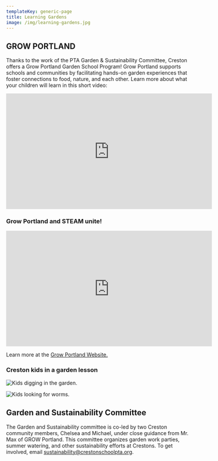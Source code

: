 ```yaml
---
templateKey: generic-page
title: Learning Gardens
image: /img/learning-gardens.jpg
---
```

## GROW PORTLAND

Thanks to the work of the PTA Garden & Sustainability Committee, Creston offers a Grow Portland Garden School Program! Grow Portland supports schools and communities by facilitating hands-on garden experiences that foster connections to food, nature, and each other. Learn more about what your children will learn in this short video:

<iframe width="560" height="315" src="https://www.youtube-nocookie.com/embed/HR0EL3FZ7tc?si=dVdFJjN0uJcg26w7" title="YouTube video player" frameborder="0" allow="accelerometer; autoplay; clipboard-write; encrypted-media; gyroscope; picture-in-picture; web-share" allowfullscreen></iframe>

### Grow Portland and STEAM unite!

<iframe width="560" height="315" src="https://www.youtube-nocookie.com/embed/I5oSPDQMFkY?si=Hp3jPAK53VuMKxZD" title="YouTube video player" frameborder="0" allow="accelerometer; autoplay; clipboard-write; encrypted-media; gyroscope; picture-in-picture; web-share" allowfullscreen></iframe>

Learn more at the [Grow Portland Website.](https://www.growportland.org/program-cirriculum-overview)

### Creston kids in a garden lesson

![Kids digging in the garden.](/img/20231214_101213.jpg)

![Kids looking for worms.](/img/20231214_102631.jpg)

## Garden and Sustainability Committee

The Garden and Sustainability committee is co-led by two Creston community members, Chelsea and Michael, under close guidance from Mr. Max of GROW Portland. This committee organizes garden work parties, summer watering, and other sustainability efforts at Crestons. To get involved, email sustainability@crestonschoolpta.org.